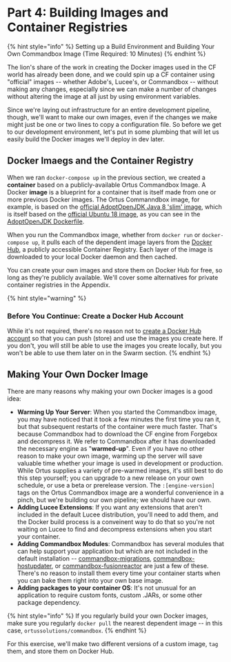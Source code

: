 # Part 4: Building Images and Container Registries

{% hint style="info" %}
Setting up a Build Environment and Building Your Own Commandbox Image \(Time Required: 10 Minutes\)
{% endhint %}

The lion's share of the work in creating the Docker images used in the CF world has already been done, and we could spin up a CF container using "official" images -- whether Adobe's, Lucee's, or Commandbox -- without making any changes, especially since we can make a number of changes without altering the image at all just by using environment variables.

Since we're laying out infrastructure for an entire development pipeline, though, we'll want to make our own images, even if the changes we make might just be one or two lines to copy a configuration file. So before we get to our development environment, let's put in some plumbing that will let us easily build the Docker images we'll deploy in dev later.

## Docker Imaegs and the Container Registry

When we ran `docker-compose up` in the previous section, we created a **container** based on a publicly-available Ortus Commandbox Image. A Docker **image** is a blueprint for a container that is itself made from one or more previous Docker images. The Ortus Commanndbox image, for example, is based on the [official AdoptOpenJDK Java 8 'slim' image](https://hub.docker.com/r/adoptopenjdk/openjdk8), which is itself based on the [official Ubuntu 18 image](https://hub.docker.com/_/ubuntu), as you can see in the [AdoptOpenJDK Dockerfile](https://github.com/AdoptOpenJDK/openjdk-docker/blob/master/8/jdk/ubuntu/Dockerfile.hotspot.releases.slim).

When you run the Commandbox image, whether from `docker run` or `docker-compose up`, it pulls each of the dependent image layers from the [Docker Hub](https://www.docker.com/products/docker-hub), a publicly accessible Container Registry. Each layer of the image is downloaded to your local Docker daemon and then cached.

You can create your own images and store them on Docker Hub for free, so long as they're publicly available. We'll cover some alternatives for private container registries in the Appendix.

{% hint style="warning" %}
### Before You Continue: Create a Docker Hub Account

While it's not required, there's no reason not to [create a Docker Hub account](https://hub.docker.com/signup) so that you can push \(store\) and use the images you create here. If you don't, you will still be able to use the images you create locally, but you won't be able to use them later on in the Swarm section.
{% endhint %}

## Making Your Own Docker Image

There are many reasons why making your own Docker images is a good idea:

* **Warming Up Your Server**: When you started the Commandbox image, you may have noticed that it took a few minutes the first time you ran it, but that subsequent restarts of the container were much faster. That's because Commandbox had to download the CF engine from Forgebox and decompress it. We refer to Commandbox after it has downloaded the necessary engine as "**warmed-up**". Even if you have no other reason to make your own image, warming up the server will save valuable time whether your image is used in development or production. While Ortus supplies a variety of pre-warmed images, it's still best to do this step yourself; you can upgrade to a new release on your own schedule, or use a beta or prerelease version. The `:[engine-version]` tags on the Ortus Commandbox image are a wonderful convenience in a pinch, but we're building our own pipeline; we should have our own.
* **Adding Lucee Extensions**: If you want any extensions that aren't included in the default Lucee distribution, you'll need to add them, and the Docker build process is a conveinent way to do that so you're not waiting on Lucee to find and decompress extensions when you start your container.
* **Adding Commandbox Modules**: Commandbox has several modules that can help support your application but which are not included in the default installation -- [commandbox-migrations](https://forgebox.io/view/commandbox-migrations), [commandbox-hostupdater](https://www.forgebox.io/view/commandbox-hostupdater), or [commandbox-fusionreactor](https://forgebox.io/view/commandbox-fusionreactor) are just a few of these. There's no reason to install them every time your container starts when you can bake them right into your own base image.
* **Adding packages to your container OS**: It's not unusual for an application to require custom fonts, custom .JARs, or some other package dependency.

{% hint style="info" %}
If you regularly build your own Docker images, make sure you regularly `docker pull` the nearest dependent image -- in this case, `ortussolutions/commandbox`.
{% endhint %}

For this exercise, we'll make two different versions of a custom image, `tag` them, and store them on Docker Hub.


